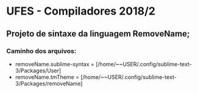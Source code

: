 # UFES - Compiladores 2018/2

## Projeto de sintaxe da linguagem RemoveName;

### Caminho dos arquivos:
* removeName.sublime-syntax = [/home/~~USER/.config/sublime-text-3/Packages/User]
* removeName.tmTheme = [/home/~~USER/.config/sublime-text-3/Packages/removeName]
